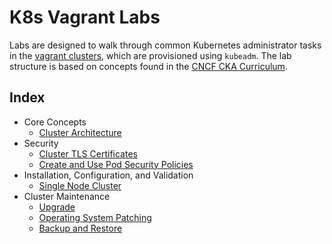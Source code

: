 # K8s Vagrant Labs

Labs are designed to walk through common Kubernetes administrator tasks
in the [vagrant clusters](../clusters), which are provisioned using
`kubeadm`. The lab structure is based on concepts found in the
[CNCF CKA Curriculum](https://github.com/cncf/curriculum/blob/master/CKA_Curriculum_V1.18.pdf).

## Index

- Core Concepts
    - [Cluster Architecture](./core-concepts/architecture/README.md)
- Security
    - [Cluster TLS Certificates](./security/control-plane-certificates/README.md)
    - [Create and Use Pod Security Policies](./security/pod-security-policies/README.md)
- Installation, Configuration, and Validation
    - [Single Node Cluster](./installation-configuration-validation/single-cp-cluster/README.md)
- Cluster Maintenance
    - [Upgrade](./cluster-maintenance/cluster-upgrade/README.md)
    - [Operating System Patching](./cluster-maintenance/os-patching/README.md)
    - [Backup and Restore](./cluster-maintenance/control-plane-restore/README.md)
